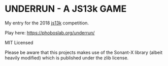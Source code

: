 # UNDERRUN - A JS13k GAME

My entry for the 2018 [js13k](https://js13kgames.com/) competition.

Play here: https://phoboslab.org/underrun/

MIT Licensed

Please be aware that this projects makes use of the Sonant-X library (albeit heavily modified) which is published under the zlib license.